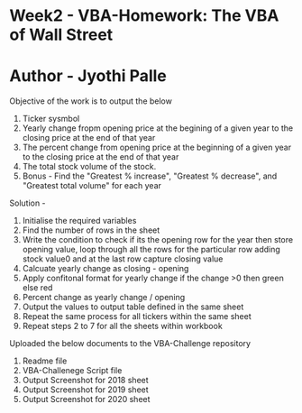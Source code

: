 # Week2 - VBA-Homework: The VBA of Wall Street
# Author - Jyothi Palle

Objective of the work is to output the below 
1. Ticker sysmbol
2. Yearly change fropm opening price at the begining of a given year to the closing price at the end of that year
3. The percent change from opening price at the beginning of a given year to the closing price at the end of that year
4. The total stock volume of the stock.
5. Bonus - Find the "Greatest % increase", "Greatest % decrease", and "Greatest total volume" for each year

Solution -

1. Initialise the required variables 
2. Find the number of rows in the sheet
3. Write the condition to check if its the opening row for the year then store opening value, loop through all the rows for the particular row adding stock value0 and at the last row capture closing value
4. Calcuate yearly change as closing - opening
5. Apply confitonal format for yearly change if the change >0 then green else red
5. Percent change as yearly change / opening
6. Output the values to output table defined in the same sheet
7. Repeat the same process for all tickers within the same sheet
8. Repeat steps 2 to 7 for all the sheets within workbook

Uploaded the below documents to the VBA-Challenge repository
1. Readme file
2. VBA-Challenege Script file
3. Output Screenshot for 2018 sheet
4. Output Screenshot for 2019 sheet
5. Output Screenshot for 2020 sheet


